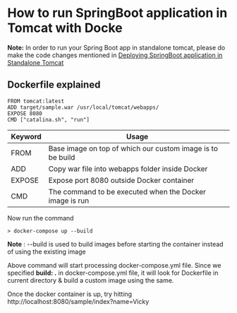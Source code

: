 # How to run SpringBoot application in Tomcat with Docke

**Note:** In order to run your Spring Boot app in standalone tomcat, please do make the code changes mentioned in [Deploying SpringBoot application in Standalone Tomcat](https://github.com/iamvickyav/Developer-Tips/blob/master/Deploy-SpringBootApp-In-Tomcat.md)

## Dockerfile explained

```
FROM tomcat:latest
ADD target/sample.war /usr/local/tomcat/webapps/
EXPOSE 8080
CMD ["catalina.sh", "run"]
```
| Keyword | Usage   |
| ------- | ------- |
| FROM    | Base image on top of which our custom image is to be build  |
| ADD     | Copy war file into webapps folder inside Docker             |
| EXPOSE  | Expose port 8080 outside Docker container                   |
| CMD     | The command to be executed when the Docker image is run     |

Now run the command

```
> docker-compose up --build
```

**Note** : --build is used to build images before starting the container instead of using the existing image

Above command will start processing docker-compose.yml file. Since we specified **build: .** in docker-compose.yml file, it will look for Dockerfile in current directory & build a custom image using the same.

Once the docker container is up, try hitting http://localhost:8080/sample/index?name=Vicky
